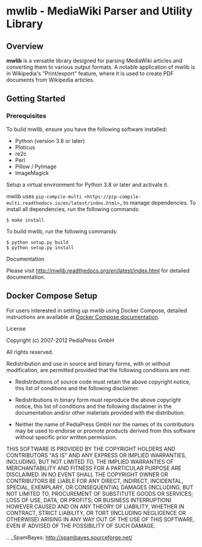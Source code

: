 # mwlib - MediaWiki Parser and Utility Library

## Overview
**mwlib** is a versatile library designed for parsing MediaWiki articles and converting them to various output formats. A notable application of mwlib is in Wikipedia's "Print/export" feature, where it is used to create PDF documents from Wikipedia articles.


## Getting Started

### Prerequisites
To build mwlib, ensure you have the following software installed:
- Python (version 3.8 or later)
- Ploticus
- re2c
- Perl
- Pillow / PyImage
- ImageMagick


Setup a virtual environment for Python 3.8 or later and activate it.

mwlib uses `pip-compile-multi <https://pip-compile-multi.readthedocs.io/en/latest/index.html>`_ to
manage dependencies. To install all dependencies, run the following commands:

    $ make install

To build mwlib, run the following commands:

    $ python setup.py build
    $ python setup.py install

Documentation

Please visit http://mwlib.readthedocs.org/en/latest/index.html for
detailed documentation.

## Docker Compose Setup
For users interested in setting up mwlib using Docker Compose, detailed instructions are available at [Docker Compose documentation](https://docs.docker.com/compose/).


License

Copyright (c) 2007-2012 PediaPress GmbH

All rights reserved.

Redistribution and use in source and binary forms, with or without
modification, are permitted provided that the following conditions are
met:

* Redistributions of source code must retain the above copyright
  notice, this list of conditions and the following disclaimer.

* Redistributions in binary form must reproduce the above
  copyright notice, this list of conditions and the following
  disclaimer in the documentation and/or other materials provided
  with the distribution. 

* Neither the name of PediaPress GmbH nor the names of its
  contributors may be used to endorse or promote products derived
  from this software without specific prior written permission. 

THIS SOFTWARE IS PROVIDED BY THE COPYRIGHT HOLDERS AND CONTRIBUTORS
"AS IS" AND ANY EXPRESS OR IMPLIED WARRANTIES, INCLUDING, BUT NOT
LIMITED TO, THE IMPLIED WARRANTIES OF MERCHANTABILITY AND FITNESS FOR
A PARTICULAR PURPOSE ARE DISCLAIMED. IN NO EVENT SHALL THE COPYRIGHT OWNER OR
CONTRIBUTORS BE LIABLE FOR ANY DIRECT, INDIRECT, INCIDENTAL, SPECIAL,
EXEMPLARY, OR CONSEQUENTIAL DAMAGES (INCLUDING, BUT NOT LIMITED TO,
PROCUREMENT OF SUBSTITUTE GOODS OR SERVICES; LOSS OF USE, DATA, OR
PROFITS; OR BUSINESS INTERRUPTION) HOWEVER CAUSED AND ON ANY THEORY OF
LIABILITY, WHETHER IN CONTRACT, STRICT LIABILITY, OR TORT (INCLUDING
NEGLIGENCE OR OTHERWISE) ARISING IN ANY WAY OUT OF THE USE OF THIS
SOFTWARE, EVEN IF ADVISED OF THE POSSIBILITY OF SUCH DAMAGE.

.. _SpamBayes: http://spambayes.sourceforge.net/

